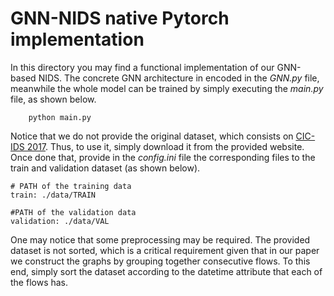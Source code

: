 # GNN-NIDS native Pytorch implementation

In this directory you may find a functional implementation of our GNN-based NIDS. The concrete GNN architecture in encoded in the *GNN.py* file, meanwhile the whole model can be trained by simply executing the *main.py* file, as shown below.

```
    python main.py
```

Notice that we do not provide the original dataset, which consists on [CIC-IDS 2017](https://www.unb.ca/cic/datasets/ids-2017.html). Thus, to use it, simply download it from the provided website. Once done that, provide in the *config.ini* file the corresponding files to the train and validation dataset (as shown below).

```
# PATH of the training data
train: ./data/TRAIN

#PATH of the validation data
validation: ./data/VAL
```


One may notice that some preprocessing may be required. The provided dataset is not sorted, which is a critical requirement given that in our paper we construct the graphs by grouping together consecutive flows. To this end, simply sort the dataset according to the datetime attribute that each of the flows has.
